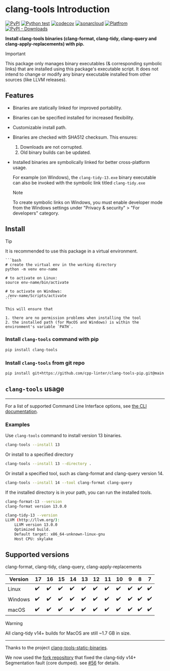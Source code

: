 # clang-tools Introduction

[![PyPI](https://img.shields.io/pypi/v/clang-tools)](https://pypi.org/project/clang-tools/)
[![Python test](https://github.com/cpp-linter/clang-tools-pip/actions/workflows/python-test.yml/badge.svg)](https://github.com/cpp-linter/clang-tools-pip/actions/workflows/python-test.yml)
[![codecov](https://codecov.io/gh/cpp-linter/clang-tools-pip/branch/main/graph/badge.svg?token=40G5ZOIRRR)](https://codecov.io/gh/cpp-linter/clang-tools-pip)
[![sonarcloud](https://sonarcloud.io/api/project_badges/measure?project=cpp-linter_clang-tools-pip&metric=alert_status)](https://sonarcloud.io/summary/new_code?id=cpp-linter_clang-tools-pip)
[![Platfrom](https://img.shields.io/badge/platform-linux--64%20%7C%20win--64%20%7C%20osx--64%20-blue)](https://pypi.org/project/clang-tools/)
[![PyPI - Downloads](https://img.shields.io/pypi/dw/clang-tools)](https://pypistats.org/packages/clang-tools)


**Install clang-tools binaries (clang-format, clang-tidy, clang-query and clang-apply-replacements) with pip.**

> [!IMPORTANT]
> This package only manages binary executables (& corresponding symbolic links) that are installed using this package's executable script. It does not intend to change or modify any binary executable installed from other sources (like LLVM releases).

## Features

- Binaries are statically linked for improved portability.
- Binaries can be specified installed for increased flexibility.
- Customizable install path.
- Binaries are checked with SHA512 checksum. This ensures:

  1. Downloads are not corrupted.
  2. Old binary builds can be updated.

- Installed binaries are symbolically linked for better cross-platform usage.

  For example (on Windows), the `clang-tidy-13.exe` binary executable can
  also be invoked with the symbolic link titled `clang-tidy.exe`

    > [!NOTE]
    > To create symbolic links on Windows, you must enable developer mode from the Windows settings under "Privacy & security" > "For developers" category.


## Install

> [!TIP]
> It is recommended to use this package in a virtual environment.
>
    ```bash
    # create the virtual env in the working directory
    python -m venv env-name

    # to activate on Linux:
    source env-name/bin/activate

    # to activate on Windows:
    ./env-name/Scripts/activate
    ```

    This will ensure that

    1. there are no permission problems when installing the tool
    2. the installed path (for MacOS and Windows) is within the environment's variable `PATH`.

### Install `clang-tools` command with pip

```sh
pip install clang-tools
```

### Install `clang-tools` from git repo

```sh
pip install git+https://github.com/cpp-linter/clang-tools-pip.git@main
```

## `clang-tools` usage
-----

For a list of supported Command Line Interface options, see [the CLI documentation](https://cpp-linter.github.io/clang-tools-pip/cli_args.html).

### Examples

Use ``clang-tools`` command to install version 13 binaries.

```bash
clang-tools --install 13
```

Or install to a specified directory

```bash
clang-tools --install 13 --directory .
```

Or install a specified tool, such as clang-format and clang-query version 14.

```bash
clang-tools --install 14 --tool clang-format clang-query
```

If the installed directory is in your path, you can run the installed tools.

```bash
clang-format-13 --version
clang-format version 13.0.0

clang-tidy-13 --version
LLVM (http://llvm.org/):
    LLVM version 13.0.0
    Optimized build.
    Default target: x86_64-unknown-linux-gnu
    Host CPU: skylake
```


## Supported versions

clang-format, clang-tidy, clang-query, clang-apply-replacements

| Version | 17 | 16 | 15 | 14 | 13 | 12 | 11 | 10 | 9 | 8 | 7 |
|---------|----|----|----|----|----|----|----|----|---|---|---|
| Linux   |✔️ |✔️ |✔️ |✔️ |✔️ |✔️ |✔️ |✔️ |✔️ |✔️ |✔️ |
| Windows |✔️ |✔️ |✔️ |✔️ |✔️ |✔️ |✔️ |✔️ |✔️ |✔️ |✔️ |
| macOS   |✔️ |✔️ |✔️ |✔️ |✔️ |✔️ |✔️ |✔️ |✔️ |✔️ |✔️ |


> [!WARNING]
> All clang-tidy v14+ builds for MacOS are still ~1.7 GB in size.

------------

Thanks to the project [clang-tools-static-binaries](https://github.com/muttleyxd/clang-tools-static-binaries).

We now used the [fork repository](https://github.com/cpp-linter/clang-tools-static-binaries) that fixed the clang-tidy v14+ Segmentation fault (core dumped). see [#56](https://github.com/cpp-linter/clang-tools-pip/issues/56) for details.
